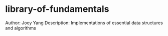 # library-of-fundamentals

Author: Joey Yang
Description: Implementations of essential data structures and algorithms
